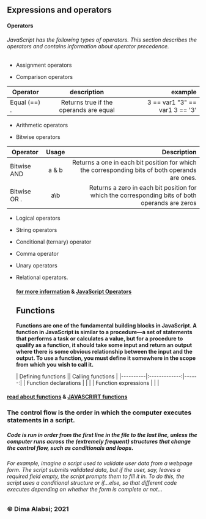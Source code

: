 ## Expressions and operators

#### Operators


###### JavaScript has the following types of operators. This section describes the operators and contains information about operator precedence.

* Assignment operators

* Comparison operators

| Operator   |      description    |  example |
|----------|:-------------:|---------: |
| Equal (==) . |  	Returns true if the operands are equal |3 == var1 "3" == var1  3 == '3' |

* Arithmetic operators

* Bitwise operators

|  Operator 		  |  Usage          | Description  |
|----------|:-------------:|------:|
| Bitwise AND 	 |  a & b  | 	Returns a one in each bit position for which the corresponding bits of both operands are ones. |
| Bitwise OR 	. |   a\b   |  	Returns a zero in each bit position for which the corresponding bits of both operands are zeros |

* Logical operators
* String operators
* Conditional (ternary) operator
* Comma operator
* Unary operators
* Relational operators.
 
  #### [for more information](https://developer.mozilla.org/en-US/docs/Web/JavaScript/Guide/Expressions_and_Operators) & [JavaScript Operators](https://www.w3schools.com/js/js_operators.asp)

  ## Functions
 
  **Functions are one of the fundamental building blocks in JavaScript. A function in JavaScript is similar to a procedure—a set of statements that performs a task or calculates a value, but for a procedure to qualify as a function, it should take some input and return an output where there is some obvious relationship between the input and the output. To use a function, you must define it somewhere in the scope from which you wish to call it.**

  | Defining functions  ||  Calling functions |
|----------|:-------------:|------:|
| Function declarations |   |  |
| Function expressions |       |    |
 
 #### [read about functions](https://developer.mozilla.org/en-US/docs/Web/JavaScript/Guide/Functions) & [JAVASCRIRT functions](https://www.w3schools.com/js/js_functions.asp)



    
### The control flow is the order in which the computer executes statements in a script.
##### Code is run in order from the first line in the file to the last line, unless the computer runs across the (extremely frequent) structures that change the control flow, such as conditionals and loops. 
###### For example, imagine a script used to validate user data from a webpage form. The script submits validated data, but if the user, say, leaves a required field empty, the script prompts them to fill it in. To do this, the script uses a conditional structure or if...else, so that different code executes depending on whether the form is complete or not...


   ### &copy; Dima Alabsi; 2021 
